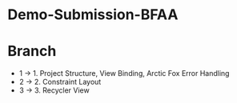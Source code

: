 # Demo-Submission-BFAA

# Branch
- 1 -> 1. Project Structure, View Binding, Arctic Fox Error Handling
- 2 -> 2. Constraint Layout
- 3 -> 3. Recycler View
